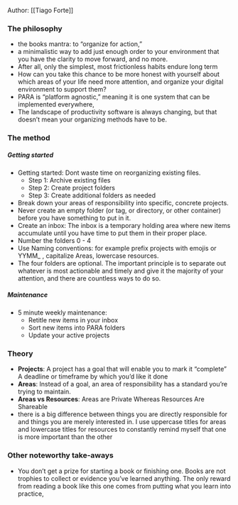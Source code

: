 Author:  [[Tiago Forte]]
### The philosophy
-  the books mantra: to “organize for action,”
- a minimalistic way to add just enough order to your environment that you have the clarity to move forward, and no more.
-  After all, only the simplest, most frictionless habits endure long term
- How can you take this chance to be more honest with yourself about which areas of your life need more attention, and organize your digital environment to support them?
- PARA is “platform agnostic,” meaning it is one system that can be implemented everywhere,
- The landscape of productivity software is always changing, but that doesn’t mean your organizing methods have to be. 
### The method
##### Getting started
- Getting started: Dont waste time on reorganizing existing files. 
	- Step 1: Archive existing files 
	- Step 2: Create project folders 
	- Step 3: Create additional folders as needed
- Break down your areas of responsibility into specific, concrete projects.
- Never create an empty folder (or tag, or directory, or other container) before you have something to put in it.
- Create an inbox: The inbox is a temporary holding area where new items accumulate until you have time to put them in their proper place.
- Number the folders 0 - 4
- Use Naming conventions: for example prefix projects with emojis or YYMM_ , capitalize Areas, lowercase resources.
- The four folders are optional. The important principle is to separate out whatever is most actionable and timely and give it the majority of your attention, and there are countless ways to do so. 
##### Maintenance
- 5 minute weekly maintenance:
	- Retitle new items in your inbox 
	- Sort new items into PARA folders
	- Update your active projects
### Theory
- **Projects**: A project has a goal that will enable you to mark it “complete” A deadline or timeframe by which you’d like it done
- **Areas**: Instead of a goal, an area of responsibility has a standard you’re trying to maintain.
- **Areas vs Resources**: Areas are Private Whereas Resources Are Shareable
- there is a big difference between things you are directly responsible for and things you are merely interested in. I use uppercase titles for areas and lowercase titles for resources to constantly remind myself that one is more important than the other

### Other noteworthy take-aways
- You don’t get a prize for starting a book or finishing one. Books are not trophies to collect or evidence you’ve learned anything. The only reward from reading a book like this one comes from putting what you learn into practice, 